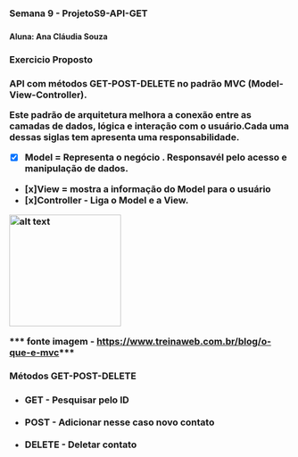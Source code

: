 
<h3>Semana 9 - ProjetoS9-API-GET<h3>

<h4>Aluna: Ana Cláudia Souza<h4>

<h3 >Exercicio Proposto<h3>
    
<p>API com métodos GET-POST-DELETE no padrão MVC (Model-View-Controller).
    
Este padrão de arquitetura melhora a conexão entre as camadas de dados, lógica e interação com o usuário.Cada
uma dessas siglas tem apresenta uma responsabilidade.
    
 - [x] Model = Representa o negócio . Responsavél pelo acesso e manipulação de dados.
 - [x]View = mostra a informação do Model para o usuário
 - [x]Controller - Liga o Model e a View.
    
 <img src="diagramaMVC.jpg" alt="alt text" width="200"/>
    
 *** fonte imagem - https://www.treinaweb.com.br/blog/o-que-e-mvc***
 </p>
 
<h3>Métodos GET-POST-DELETE<h3>  
<p><ul>
<li>GET - Pesquisar pelo ID</li><br>
    
<li>POST - Adicionar nesse caso novo contato</li><br>
    
<li>DELETE - Deletar contato</li><br>
</ul></p>
